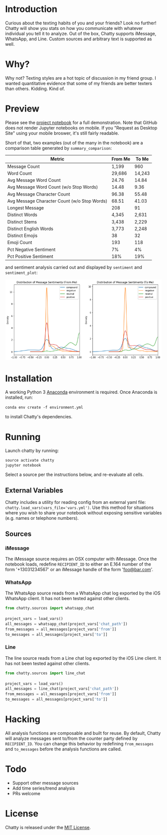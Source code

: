 # Introduction

Curious about the texting habits of you and your friends? Look no further! Chatty will show you stats on how you communicate with whatever individual you tell it to analyze. Out of the box, Chatty supports iMessage, WhatsApp, and Line. Custom sources and arbitrary text is supported as well.

# Why?

Why not? Texting styles are a hot topic of discussion in my friend group. I wanted quantitative evidence that some of my friends are better texters than others. Kidding. Kind of.

# Preview

Please see the [project notebook](https://github.com/klittlepage/chatty/blob/master/chatty.ipynb) for a full demonstration. Note that GitHub does not render Jupyter notebooks on mobile. If you "Request as Desktop Site" using your mobile broswer, it's still fairly readable.

Short of that, two examples (out of the many in the notebook) are a comparison table generated by ```summary_comparison```:

| Metric                                       | From Me   | To Me   |
|----------------------------------------------|-----------|---------|
| Message Count                                | 1,199     | 960     |
| Word Count                                   | 29,686    | 14,243  |
| Avg Message Word Count                       | 24.76     | 14.84   |
| Avg Message Word Count (w/o Stop Words)      | 14.48     | 9.36    |
| Avg Message Character Count                  | 96.38     | 55.48   |
| Avg Message Character Count (w/o Stop Words) | 68.51     | 41.03   |
| Longest Message                              | 208       | 91      |
| Distinct Words                               | 4,345     | 2,631   |
| Distinct Stems                               | 3,438     | 2,229   |
| Distinct English Words                       | 3,773     | 2,248   |
| Distinct Emojis                              | 38        | 32      |
| Emoji Count                                  | 193       | 118     |
| Pct Negative Sentiment                       | 7%        | 4%      |
| Pct Positive Sentiment                       | 18%       | 19%     |

and sentiment analysis carried out and displayed by ```sentiment``` and ```sentiment_plot```:

![Distribution of message sentiments sent and received](https://raw.githubusercontent.com/klittlepage/chatty/master/static/sentiment_dist.png)

# Installation

A working Python 3 [Anaconda](https://anaconda.org/anaconda/python) environment is required. Once Anaconda is installed, run:

```conda env create -f environment.yml```

to install Chatty's dependencies.

# Running

Launch chatty by running:

```
source activate chatty
jupyter notebook
```

Select a source per the instructions below, and re-evaluate all cells.

## External Variables

Chatty includes a utility for reading config from an external yaml file: ```chatty.load_vars(vars_file='vars.yml')```. Use this method for situations where you wish to share your notebook without exposing sensitive variables (e.g. names or telephone numbers).

## Sources

### iMessage

The iMessage source requires an OSX computer with iMessage. Once the notebook loads, redefine ```RECIPIENT_ID``` to either an E.164 number of the form '+13031234567' or an iMessage handle of the form 'foo@bar.com'.

### WhatsApp

The WhatsApp source reads from a WhatsApp chat log exported by the iOS WhatsApp client. It has not been tested against other clients.

```python
from chatty.sources import whatsapp_chat

project_vars = load_vars()
all_messages = whatsapp_chat(project_vars['chat_path'])
from_messages = all_messages[project_vars['from']]
to_messages = all_messages[project_vars['to']]
```

### Line

The line source reads from a Line chat log exported by the iOS Line client. It has not been tested against other clients.

```python
from chatty.sources import line_chat

project_vars = load_vars()
all_messages = line_chat(project_vars['chat_path'])
from_messages = all_messages[project_vars['from']]
to_messages = all_messages[project_vars['to']]
```

# Hacking

All analysis functions are composable and built for reuse. By default, Chatty will analyze messages sent to/from the counter party defined by ```RECIPIENT_ID```. You can change this behavior by redefining ```from_messages``` and ```to_messages``` before the analysis functions are called.

# Todo

* Support other message sources
* Add time series/trend analysis
* PRs welcome

# License

Chatty is released under the [MIT License](https://opensource.org/licenses/MIT).
